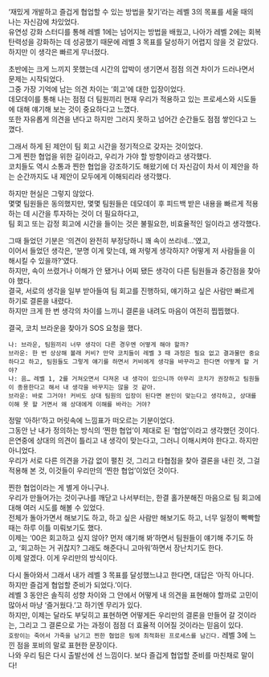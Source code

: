 ‘재밌게 개발하고 즐겁게 협업할 수 있는 방법을 찾기’라는 레벨 3의 목표를 세울 때의 나는 자신감에 차있었다.  
유연성 강화 스터디를 통해 레벨 1에는 넘어지는 방법을 배웠고, 나아가 레벨 2에는 회복 탄력성을 강화하는 데 성공했기 때문에 레벨 3 목표를 달성하기 어렵지 않을 것 같았다.   
하지만 이 생각은 빠르게 무너졌다.

초반에는 크게 느끼지 못했는데 시간의 압박이 생기면서 점점 의견 차이가 드러나면서 문제는 시작되었다.   
그중 가장 기억에 남는 의견 차이는 ‘회고’에 대한 입장이었다.    
데모데이를 통해 나는 점점 더 팀원끼리 현재 우리가 적용하고 있는 프로세스와 시도들에 대해 얘기해 보는 것이 중요하다고 느꼈다.   
또한 자유롭게 의견을 낸다고 하지만 그러지 못하고 넘어간 순간들도 점점 쌓인다고 느꼈다.  

그래서 하게 된 제안이 팀 회고 시간을 정기적으로 갖자는 것이었다.  
그게 찐한 협업을 위한 길이라고, 우리가 가야 할 방향이라고 생각했다.  
코치들도 역시 소통과 찐한 협업을 강조하기도 해왔기에 더 자신감이 차서 이 제안을 하는 순간까지도 내 제안이 모두에게 이해되리라 생각했다.   

하지만 현실은 그렇지 않았다.  
몇몇 팀원들은 동의했지만, 몇몇 팀원들은 데모데이 후 피드백 받은 내용을 빠르게 적용하는 데 시간을 투자하는 것이 더 필요하다고,   
팀 회고 또는 감정 회고에 시간을 들이는 것은 불필요한, 비효율적인 일이라고 생각했다.  
 
그때 들었던 기분은 ‘의견이 완전히 부정당하니 꽤 속이 쓰리네…’였고,   
이어서 들었던 생각은, ‘분명 이게 맞는데, 왜 저렇게 생각하지? 어떻게 저 사람들을 이해시킬 수 있을까?’였다.   
하지만, 속이 쓰렸거나 이해가 안 됐거나 어찌 됐든 생각이 다른 팀원들과 중간점을 찾아야 했다.   
결국, 서로의 생각을 일부 받아들여 팀 회고를 진행하되, 얘기하고 싶은 사람만 빠르게 하기로 결론을 내렸다.   
하지만 크게 한 번 생각의 차이를 느끼니 결론을 내려도 마음이 여전히 찝찝했다.  

결국, 코치 브라운을 찾아가 SOS 요청을 했다.  

```
나: 브라운, 팀원끼리 너무 생각이 다른 경우엔 어떻게 해야 할까?
브라운: 한 번 상상해 볼래 커비? 만약 코치들이 레벨 3 때 과정은 필요 없고 결과물만 중요하다고 하고, 팀원들도 그렇게 얘기를 하면서 커비에게 생각을 바꾸라고 한다면 어떻게 할 거야?
나: 음… 레벨 1, 2를 거쳐오면서 다져온 내 생각이 있으니까 아무리 코치가 권장하고 팀원들이 종용한다고 해서 내 생각을 바꾸지는 않을 것 같아.
브라운: 바로 그거야! 커비도 상대 팀원의 입장이 된다면 본인이 맞는다고 생각하고, 상대를 이해 못 할 거면서 왜 상대에게 이해를 바라는 거야?
```

정말 ‘아하!’하고 머릿속에 느낌표가 떠오르는 기분이었다.   
그동안 난 내가 정의하는 방식의 ‘찐한 협업’이 제대로 된 ‘협업’이라고 생각했던 것이다.   
은연중에 상대의 의견이 틀리고 내 생각이 맞는다고, 그러니 이해시켜야 한다고. 하지만 아니었다.   
우리가 서로 다른 의견을 가감 없이 펼친 것, 그리고 타협점을 찾아 결론을 내린 것, 그걸 적용해 본 것, 이것들이 우리만의 ‘찐한 협업’이었던 것이다.  

찐한 협업이라는 게 별게 아니구나.  
우리가 만들어가는 것이구나를 깨닫고 나서부터는, 한결 홀가분해진 마음으로 팀 회고에 대해 여러 시도를 해볼 수 있었다.  
전체가 돌아가면서 해보기도 하고, 하고 싶은 사람만 해보기도 하고, 너무 일정이 빡빡할 때는 하루 이틀 미뤄보기도 했다.      
이제는 ‘00은 회고하고 싶지 않아? 먼저 얘기해 봐’하면서 팀원들이 얘기해 주기도 하고, ‘회고하는 거 귀찮지? 그래도 해준다니 고마워’하면서 장난치기도 한다.   
이제 알겠다. 이게 우리만의 방식이다.

다시 돌아와서 그래서 내가 레벨 3 목표를 달성했느냐고 한다면, 대답은 ‘아직 아니다. 하지만 즐겁게 협업할 준비가 되었다.’이다.   
레벨 3 동안은 솔직히 성향 차이와 그 안에서 어떻게 내 의견을 표현해야 할까로 고민이 많아서 마냥 ‘즐거웠다.’고 하기엔 무리가 있다.   
하지만, 이제는 달라도 부딪히고 표현하면 어떻게든 우리만의 결론을 만들어 갈 것이라는, 그리고 그 결론으로 가는 과정이 점점 더 효율적 이어질 것이라는 믿음이 있다.  
`호랑이는 죽어서 가죽을 남기고 찐한 협업은 팀에 최적화된 프로세스를 남긴다.` 레벨 3에 느낀 점을 포비의 말로 표현한 문장이다.   
나와 우리 팀은 다시 출발선에 선 느낌이다. 보다 즐겁게 협업할 준비를 마친채로 말이다!  
